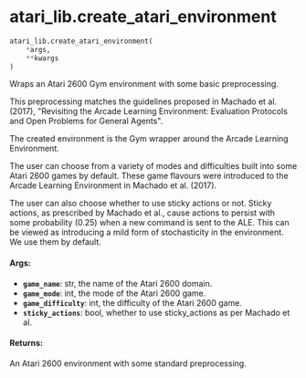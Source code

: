<div itemscope itemtype="http://developers.google.com/ReferenceObject">
<meta itemprop="name" content="atari_lib.create_atari_environment" />
<meta itemprop="path" content="Stable" />
</div>

# atari_lib.create_atari_environment

```python
atari_lib.create_atari_environment(
    *args,
    **kwargs
)
```

Wraps an Atari 2600 Gym environment with some basic preprocessing.

This preprocessing matches the guidelines proposed in Machado et al. (2017),
"Revisiting the Arcade Learning Environment: Evaluation Protocols and Open
Problems for General Agents".

The created environment is the Gym wrapper around the Arcade Learning
Environment.

The user can choose from a variety of modes and difficulties built into
some Atari 2600 games by default. These game flavours were introduced
to the Arcade Learning Environment in Machado et al. (2017).

The user can also choose whether to use sticky actions or not.
Sticky actions, as prescribed by Machado et al., cause actions to persist
with some probability (0.25) when a new command is sent to the ALE. This
can be viewed as introducing a mild form of stochasticity in the environment.
We use them by default.


#### Args:

*   <b>`game_name`</b>: str, the name of the Atari 2600 domain.
*   <b>`game_mode`</b>: int, the mode of the Atari 2600 game.
*   <b>`game_difficulty`</b>: int, the difficulty of the Atari 2600 game.
*   <b>`sticky_actions`</b>: bool, whether to use sticky_actions as per Machado
    et al.

#### Returns:

An Atari 2600 environment with some standard preprocessing.
